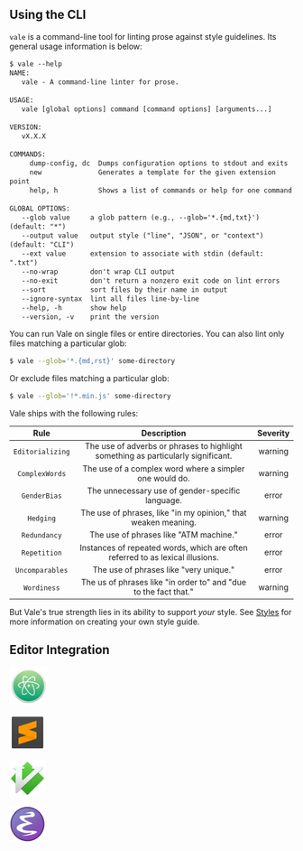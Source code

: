 ## Using the CLI

`vale` is a command-line tool for linting prose against style guidelines. Its general usage information is below:

```text
$ vale --help
NAME:
   vale - A command-line linter for prose.

USAGE:
   vale [global options] command [command options] [arguments...]

VERSION:
   vX.X.X

COMMANDS:
     dump-config, dc  Dumps configuration options to stdout and exits
     new              Generates a template for the given extension point
     help, h          Shows a list of commands or help for one command

GLOBAL OPTIONS:
   --glob value     a glob pattern (e.g., --glob='*.{md,txt}') (default: "*")
   --output value   output style ("line", "JSON", or "context") (default: "CLI")
   --ext value      extension to associate with stdin (default: ".txt")
   --no-wrap        don't wrap CLI output
   --no-exit        don't return a nonzero exit code on lint errors
   --sort           sort files by their name in output
   --ignore-syntax  lint all files line-by-line
   --help, -h       show help
   --version, -v    print the version
```
You can run Vale on single files or entire directories. You can also lint only files matching a particular glob:

```bash
$ vale --glob='*.{md,rst}' some-directory
```

Or exclude files matching a particular glob:


```bash
$ vale --glob='!*.min.js' some-directory
```

Vale ships with the following rules:

<!-- vale off -->

| Rule           | Description                                                                        | Severity |
|:--------------:|:----------------------------------------------------------------------------------:|:--------:|
| `Editorializing` |  The use of adverbs or phrases to highlight something as particularly significant. | warning  |
| `ComplexWords`   |  The use of a complex word where a simpler one would do.                           | warning  |
| `GenderBias`     |  The unnecessary use of gender-specific language.                                  |   error  |
| `Hedging`        |  The use of phrases, like "in my opinion," that weaken meaning.                    | warning  |
| `Redundancy`     |  The use of phrases like "ATM machine."                                            |   error  |
| `Repetition`     |  Instances of repeated words, which are often referred to as lexical illusions.    |   error  |
| `Uncomparables`  |  The use of phrases like "very unique."                                            |   error  |
| `Wordiness`      |  The us of phrases like "in order to" and "due to the fact that."                  | warning  |

<!-- vale on -->

But Vale's true strength lies in its ability to support *your* style. See [Styles](https://valelint.github.io/docs/styles/) for more information on creating your own style guide.

## Editor Integration

<!-- vale docs.Branding = NO -->

<p>
<a href="https://github.com/TimKam/atomic-vale"><img alt="Atom Logo" src="../img/atom.png" title="Atom" width="68" height="68"></a>

<a href="https://github.com/ValeLint/SubVale"><img alt="Sublime Text Logo" src="../img/sublime.png" title="Sublime Text" width="64" height="64"></a>

<a href="https://github.com/w0rp/ale"><img alt="Vim Logo" src="../img/vim.png" title="Vim (ALE)" width="64" height="64"></a>

<a href="https://github.com/abingham/flycheck-vale"><img alt="Emacs Logo" src="../img/emacs.png" title="Emacs" width="64" height="64"></a>
</p>

<!-- vale docs.Branding = YES -->

[Editorializing]: https://en.wikipedia.org/wiki/Wikipedia:Manual_of_Style/Words_to_watch#Editorializing
[ComplexWords]: http://www.plainlanguage.gov/howto/wordsuggestions/complexabstract.cfm

